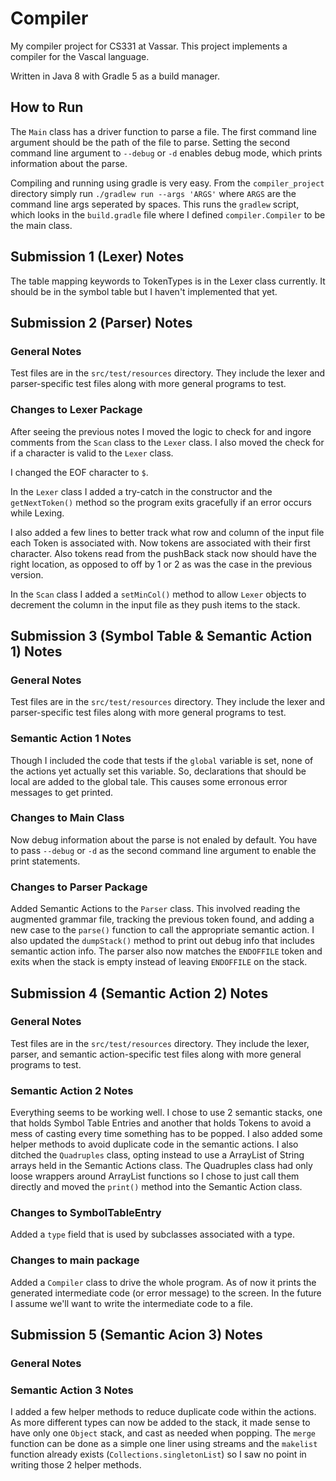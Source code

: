 # Compiler
My compiler project for CS331 at Vassar.
This project implements a compiler for the Vascal language.

Written in Java 8 with Gradle 5 as a build manager.

## How to Run
The `Main` class has a driver function to parse a file.
The first command line argument should be the path of the file to parse. Setting the second command line argument to `--debug` or `-d` enables debug mode, which prints information about the parse.

 
Compiling and running using gradle is very easy. From the `compiler_project` directory simply run `./gradlew run --args 'ARGS'` where `ARGS` are the command line args seperated by spaces.
This runs the `gradlew` script, which looks in the `build.gradle` file where I defined `compiler.Compiler` to be the main class.

## Submission 1 (Lexer) Notes
The table mapping keywords to TokenTypes is in the Lexer class currently. It should be in the symbol table
but I haven't implemented that yet.

## Submission 2 (Parser) Notes
### General Notes
Test files are in the `src/test/resources` directory. They include the lexer and parser-specific test files along with more general programs to test.
### Changes to Lexer Package
After seeing the previous notes I moved the logic to check for and ingore comments from the `Scan` class to the `Lexer` class. I also moved the check for if a character is valid to the `Lexer` class. 

I changed the EOF character to `$`.

In the `Lexer` class I added a try-catch in the constructor and the `getNextToken()` method so the program exits gracefully if an error occurs while Lexing.

I also added a few lines to better track what row and column of the input file each Token is associated with. Now tokens are associated with their first character. Also tokens read from the pushBack stack now should have the right location, as opposed to off by 1 or 2 as was the case in the previous version.

In the `Scan` class I added a `setMinCol()` method to allow `Lexer` objects to decrement the column in the input file as they push items to the stack. 


## Submission 3 (Symbol Table & Semantic Action 1) Notes
### General Notes
Test files are in the `src/test/resources` directory. They include the lexer and parser-specific test files along with more general programs to test.

### Semantic Action 1 Notes
Though I included the code that tests if the `global` variable is set, none of the actions yet actually set this variable.
So, declarations that should be local are added to the global tale. This causes some erronous error messages to get printed.

### Changes to Main Class
Now debug information about the parse is not enaled by default. You have to pass `--debug` or `-d` as the second command line argument to enable the print statements.

### Changes to Parser Package
Added Semantic Actions to the `Parser` class. This involved reading the augmented grammar file, tracking the previous token found, and adding a new case to the `parse()` function to call the appropriate semantic action. I also updated the `dumpStack()` method to print out debug info that includes semantic action info. The parser also now matches the `ENDOFFILE` token and exits when the stack is empty instead of leaving `ENDOFFILE` on the stack. 


## Submission 4 (Semantic Action 2) Notes
### General Notes
Test files are in the `src/test/resources` directory. They include the lexer, parser, and semantic action-specific test files along with more general programs to test.

### Semantic Action 2 Notes
Everything seems to be working well. I chose to use 2 semantic stacks, one that holds Symbol Table Entries and another that holds Tokens to avoid a mess
of casting every time something has to be popped. I also added some helper methods to avoid duplicate code in the semantic actions. I also ditched the
`Quadruples` class, opting instead to use a ArrayList of String arrays held in the Semantic Actions class. The Quadruples class had only loose wrappers
around ArrayList functions so I chose to just call them directly and moved the `print()` method into the Semantic Action class.

### Changes to SymbolTableEntry
Added a `type` field that is used by subclasses associated with a type.  

### Changes to main package
Added a `Compiler` class to drive the whole program. As of now it prints the generated intermediate code (or error message) to the screen.
In the future I assume we'll want to write the intermediate code to a file. 

## Submission 5 (Semantic Acion 3) Notes
### General Notes

### Semantic Action 3 Notes
I added a few helper methods to reduce duplicate code within the actions. As more different types can now be added to the stack, it made sense to 
have only one `Object` stack, and cast as needed when popping. The `merge` function can be done as a simple one liner using streams and the `makelist` function already exists 
(`Collections.singletonList`) so I saw no  point in writing those 2 helper methods. 




 
